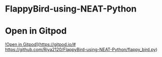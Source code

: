 # FlappyBird-using-NEAT-Python

# Open in Gitpod
 [!Open in Gitpod](https://gitpod.io/button/open-in-gitpod.svg)](https://gitpod.io/# https://github.com/Riya2120/FlappyBird-using-NEAT-Python/flappy_bird.py)

